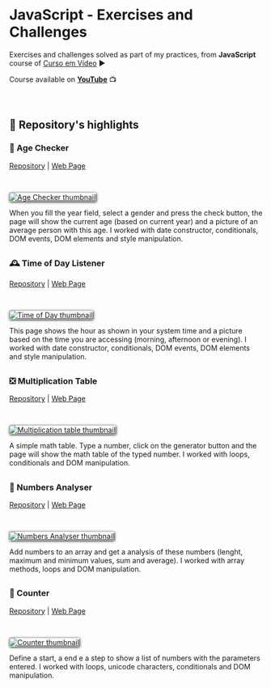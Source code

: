 # JavaScript - Exercises and Challenges

Exercises and challenges solved as part of my practices, from **JavaScript** course of [Curso em Vídeo](http://www.cursoemvideo.com) ▶️

Course available on [**YouTube**](https://www.youtube.com/playlist?list=PLntvgXM11X6pi7mW0O4ZmfUI1xDSIbmTm) 📺<br>
<br>
<br>

## 🔆 Repository's highlights


### 🎂 Age Checker
[Repository](https://github.com/marcosr3000/javascript_exercicios_desafios/tree/main/aulas/aula12_ex/ex015_verificar_idade) | [Web Page](https://marcosr3000.github.io/javascript_exercicios_desafios/aulas/aula12_ex/ex015_verificar_idade/)

<br>

[<img style="box-shadow: 1px 1px 5px black" src="https://github.com/marcosr3000/javascript_exercicios_desafios/blob/main/aulas/aula12_ex/ex015_verificar_idade/age-thumb.jpg?raw=true" alt="Age Checker thumbnail">](https://marcosr3000.github.io/javascript_exercicios_desafios/aulas/aula12_ex/ex015_verificar_idade/)

When you fill the year field, select a gender and press the check button, the page will show the current age (based on current year) and a picture of an average person with this age. I worked with date constructor, conditionals, DOM events, DOM elements and style manipulation.

##

### 🕰️ Time of Day Listener
[Repository](https://github.com/marcosr3000/javascript_exercicios_desafios/tree/main/aulas/aula12_ex/ex014_hora_dia) | [Web Page](https://marcosr3000.github.io/javascript_exercicios_desafios/aulas/aula12_ex/ex014_hora_dia/)

<br>

[<img style="box-shadow: 1px 1px 5px black" src="https://github.com/marcosr3000/javascript_exercicios_desafios/blob/main/aulas/aula12_ex/ex014_hora_dia/hour-thumb.jpg?raw=true" alt="Time of Day thumbnail">](https://marcosr3000.github.io/javascript_exercicios_desafios/aulas/aula12_ex/ex014_hora_dia/)

This page shows the hour as shown in your system time and a picture based on the time you are accessing (morning, afternoon or evening). I worked with date constructor, conditionals, DOM events, DOM elements and style manipulation.

##

### ❎ Multiplication Table
[Repository](https://github.com/marcosr3000/javascript_exercicios_desafios/tree/main/aulas/aula14_ex/ex017_tabuada) | [Web Page](https://marcosr3000.github.io/javascript_exercicios_desafios/aulas/aula14_ex/ex017_tabuada/)

<br>

[<img style="box-shadow: 1px 1px 5px black" src="https://github.com/marcosr3000/javascript_exercicios_desafios/blob/main/aulas/aula14_ex/ex017_tabuada/table-thumb.jpg?raw=true" alt="Multiplication table thumbnail">](https://marcosr3000.github.io/javascript_exercicios_desafios/aulas/aula14_ex/ex017_tabuada/)

A simple math table. Type a number, click on the generator button and the page will show the math table of the typed number. I worked with loops, conditionals and DOM manipulation.

##

### 🔢 Numbers Analyser
[Repository](https://github.com/marcosr3000/javascript_exercicios_desafios/tree/main/aulas/aula16_ex/ex18_arrays) | [Web Page](https://marcosr3000.github.io/javascript_exercicios_desafios/aulas/aula16_ex/ex18_arrays/)

<br>

[<img style="box-shadow: 1px 1px 5px black" src="https://github.com/marcosr3000/javascript_exercicios_desafios/blob/main/aulas/aula16_ex/ex18_arrays/numbers-thumb.jpg?raw=true" alt="Numbers Analyser thumbnail">](https://marcosr3000.github.io/javascript_exercicios_desafios/aulas/aula16_ex/ex18_arrays/)

Add numbers to an array and get a analysis of these numbers (lenght, maximum and minimum values, sum and average). I worked with array methods, loops and DOM manipulation.

##

### 🏁 Counter
[Repository](https://github.com/marcosr3000/javascript_exercicios_desafios/tree/main/aulas/aula14_ex/ex016_contador) | [Web Page](https://marcosr3000.github.io/javascript_exercicios_desafios/aulas/aula14_ex/ex016_contador/)

<br>

[<img style="box-shadow: 1px 1px 5px black" src="https://github.com/marcosr3000/javascript_exercicios_desafios/blob/main/aulas/aula14_ex/ex016_contador/counter-thumb.jpg?raw=true" alt="Counter thumbnail">](https://marcosr3000.github.io/javascript_exercicios_desafios/aulas/aula14_ex/ex016_contador/)

Define a start, a end e a step to show a list of numbers with the parameters entered. I worked with loops, unicode characters, conditionals and DOM manipulation.


